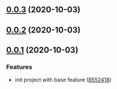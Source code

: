 ## [0.0.3](https://github.com/keepgoingwm/vue-number-directive/compare/v0.0.2...v0.0.3) (2020-10-03)



## [0.0.2](https://github.com/keepgoingwm/vue-number-directive/compare/v0.0.1...v0.0.2) (2020-10-03)



## [0.0.1](https://github.com/keepgoingwm/vue-number-directive/compare/85524187541cfc192fe82d68cdb21e0071ee021b...v0.0.1) (2020-10-03)


### Features

* init project with base feature ([8552418](https://github.com/keepgoingwm/vue-number-directive/commit/85524187541cfc192fe82d68cdb21e0071ee021b))



